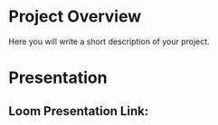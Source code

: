 # Project Overview
Here you will write a short description of your project.


# Presentation

## Loom Presentation Link: